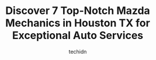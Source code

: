 ---
layout: ampstory
image: https://images.unsplash.com/photo-1485291571150-772bcfc10da5?ixlib=rb-4.0.3&ixid=MnwxMjA3fDB8MHxwaG90by1wYWdlfHx8fGVufDB8fHx8&auto=format&fit=crop&w=640&h=853&q=80
author: techidn
featured: false
description: If youre in need of trustworthy and skilled Mazda Mechanic in Houston TX, USA, youll be pleased to discover the 7 best Mazda Mechanic in town. Their expertise and commitment to customer sa
title: Discover 7 Top-Notch Mazda Mechanics in Houston TX for Exceptional Auto Services
cover:
   title: Discover 7 Top-Notch Mazda Mechanics in Houston TX for Exceptional Auto Services
   subtitle: Rickpate
   background: https://images.unsplash.com/photo-1485291571150-772bcfc10da5?ixlib=rb-4.0.3&ixid=MnwxMjA3fDB8MHxwaG90by1wYWdlfHx8fGVufDB8fHx8&auto=format&fit=crop&w=640&h=853&q=80

pages: 
 - layout: thirds
   top: <h1>#1 Joe Myers Mazda</h1>
   bottom: "<p>I dont write this lightly, this was my first car Ive bought, and wow it is a stunning ride. As much as I want to talk about the car, I want to focus more on the people </p>"
   background: https://www.knot35.com/toplist/wp-content/uploads/2023/06/best-mazda-mechanic-1-in-houston-tx-1685831853.jpeg
   backgroundblur: true
 - layout: thirds
   top: <h1>#2 Russell & Smith Mazda</h1>
   bottom: "<p>3440 S Loop W, Houston, TX 77025, United States</p>"
   background: https://www.knot35.com/toplist/wp-content/uploads/2023/06/best-mazda-mechanic-2-in-houston-tx-1685831853.jpeg
   cta:
      link: https://www.knot35.com/toplist/discover-7-top-notch-mazda-mechanics-in-houston-tx-for-exceptional-auto-services/
      text: Discover 7 Top-Notch Mazda Mechanics in Houston TX for Exceptional Auto Services
 - layout: thirds
   top: <h1>#3 Greenway Mazda Service Center</h1>
   bottom: "<p>9951 Southwest Fwy, Houston, TX 77074, United States</p>"
   background: https://www.knot35.com/toplist/wp-content/uploads/2023/06/best-mazda-mechanic-3-in-houston-tx-1685831854.jpeg
   cta:
      link: https://www.knot35.com/toplist/discover-7-top-notch-mazda-mechanics-in-houston-tx-for-exceptional-auto-services/
      text: Discover 7 Top-Notch Mazda Mechanics in Houston TX for Exceptional Auto Services
 - layout: thirds
   top: <h1>#4 Jeff Haas Mazda Service</h1>
   bottom: "<p>16711 Katy Fwy, Houston, TX 77094, United States</p>"
   background: https://images.unsplash.com/photo-1531169509526-f8f1fdaa4a67?ixlib=rb-4.0.3&ixid=MnwxMjA3fDB8MHxwaG90by1wYWdlfHx8fGVufDB8fHx8&auto=format&fit=crop&w=640&h=853&q=80
   cta:
      link: https://www.knot35.com/toplist/discover-7-top-notch-mazda-mechanics-in-houston-tx-for-exceptional-auto-services/
      text: Discover 7 Top-Notch Mazda Mechanics in Houston TX for Exceptional Auto Services
 - layout: thirds
   top: <h1>#5 Edessa Auto Repair PERFO CHIP</h1>
   bottom: "<p>10000 Wilcrest Dr, Houston, TX 77099, United States</p>"
   background: https://images.unsplash.com/photo-1518640467707-6811f4a6ab73?ixlib=rb-4.0.3&ixid=MnwxMjA3fDB8MHxwaG90by1wYWdlfHx8fGVufDB8fHx8&auto=format&fit=crop&w=640&h=853&q=80
   cta:
      link: https://www.knot35.com/toplist/discover-7-top-notch-mazda-mechanics-in-houston-tx-for-exceptional-auto-services/
      text: Discover 7 Top-Notch Mazda Mechanics in Houston TX for Exceptional Auto Services
 - layout: thirds
   top: <h1>#6 SZR Pro - Nissan and Infiniti Specialists!</h1>
   bottom: "<p>10541 FM 1960 #702, Houston, TX 77070, United States</p>"
   background: https://images.unsplash.com/photo-1618556658017-fd9c732d1360?ixlib=rb-4.0.3&ixid=MnwxMjA3fDB8MHxwaG90by1wYWdlfHx8fGVufDB8fHx8&auto=format&fit=crop&w=640&h=853&q=80
   cta:
      link: https://www.knot35.com/toplist/discover-7-top-notch-mazda-mechanics-in-houston-tx-for-exceptional-auto-services/
      text: Discover 7 Top-Notch Mazda Mechanics in Houston TX for Exceptional Auto Services
 - layout: thirds
   top: <h1>#7 Affordable Auto Repair</h1>
   bottom: "<p>8613 Antelope Dr, Houston, TX 77063, United States</p>"
   background: https://images.unsplash.com/photo-1613843873231-1447db182f97?ixlib=rb-4.0.3&ixid=MnwxMjA3fDB8MHxwaG90by1wYWdlfHx8fGVufDB8fHx8&auto=format&fit=crop&w=640&h=853&q=80
   cta:
      link: https://www.knot35.com/toplist/discover-7-top-notch-mazda-mechanics-in-houston-tx-for-exceptional-auto-services/
      text: Discover 7 Top-Notch Mazda Mechanics in Houston TX for Exceptional Auto Services
 - layout: thirds
   middle: Continue reading...
   background: https://images.unsplash.com/photo-1574169208507-84376144848b?ixlib=rb-4.0.3&ixid=MnwxMjA3fDB8MHxwaG90by1wYWdlfHx8fGVufDB8fHx8&auto=format&fit=crop&w=640&h=853&q=80
   cta:
      link: https://www.knot35.com/toplist/discover-7-top-notch-mazda-mechanics-in-houston-tx-for-exceptional-auto-services/
      text: Discover 7 Top-Notch Mazda Mechanics in Houston TX for Exceptional Auto Services
      
---